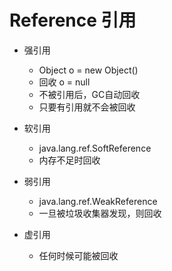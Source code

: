 # Reference 引用

* 强引用
  * Object o = new Object()
  * 回收 o = null
  * 不被引用后，GC自动回收
  * 只要有引用就不会被回收

* 软引用
  * java.lang.ref.SoftReference
  * 内存不足时回收

* 弱引用
  * java.lang.ref.WeakReference
  * 一旦被垃圾收集器发现，则回收

* 虚引用
  * 任何时候可能被回收
